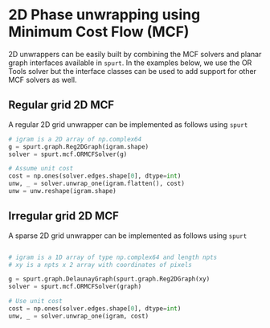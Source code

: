 # 2D Phase unwrapping using Minimum Cost Flow (MCF)

2D unwrappers can be easily built by combining the MCF solvers and planar graph interfaces available in `spurt`. In the examples below, we use the OR Tools solver but the interface classes can be used to add support for other MCF solvers as well.


## Regular grid 2D MCF

A regular 2D grid unwrapper can be implemented as follows using `spurt`

``` py
# igram is a 2D array of np.complex64
g = spurt.graph.Reg2DGraph(igram.shape)
solver = spurt.mcf.ORMCFSolver(g)

# Assume unit cost
cost = np.ones(solver.edges.shape[0], dtype=int)
unw, _ = solver.unwrap_one(igram.flatten(), cost)
unw = unw.reshape(igram.shape)
```

## Irregular grid 2D MCF

A sparse 2D grid unwrapper can be implemented as follows using `spurt`

``` py

# igram is a 1D array of type np.complex64 and length npts
# xy is a npts x 2 array with coordinates of pixels

g = spurt.graph.DelaunayGraph(spurt.graph.Reg2DGraph(xy)
solver = spurt.mcf.ORMCFSolver(graph)

# Use unit cost
cost = np.ones(solver.edges.shape[0], dtype=int)
unw, _ = solver.unwrap_one(igram, cost)
```
